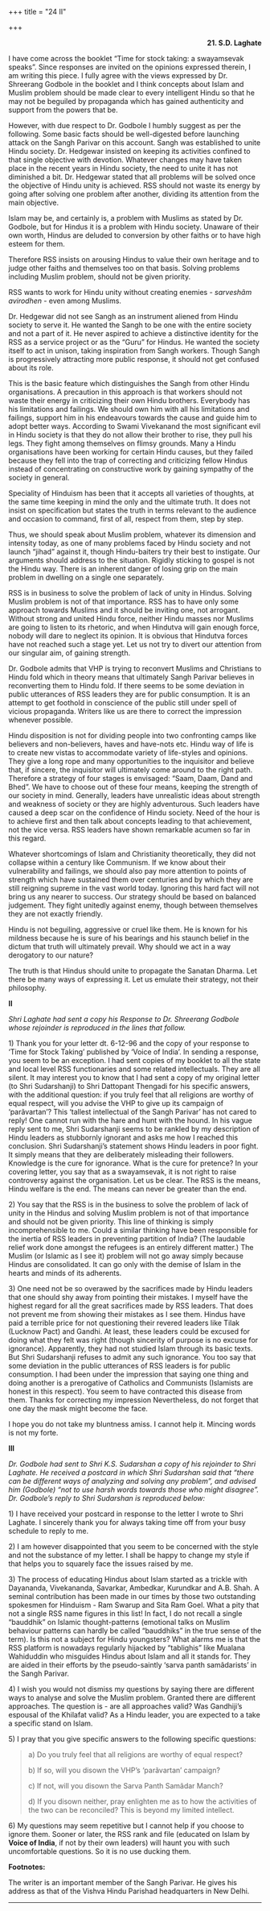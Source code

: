 +++
title = "24  II"

+++
<div align="right">

**21.  S.D. Laghate**

</div>

I have come across the booklet “Time for stock taking: a swayamsevak
speaks”. Since responses are invited on the opinions expressed therein,
I am writing this piece. I fully agree with the views expressed by Dr.
Shreerang Godbole in the booklet and I think concepts about Islam and
Muslim problem should be made clear to every intelligent Hindu so that
he may not be beguiled by propaganda which has gained authenticity and
support from the powers that be.

However, with due respect to Dr. Godbole I humbly suggest as per the
following. Some basic facts should be well-digested before launching
attack on the Sangh Parivar on this account. Sangh was established to
unite Hindu society. Dr. Hedgewar insisted on keeping its activities
confined to that single objective with devotion. Whatever changes may
have taken place in the recent years in Hindu society, the need to unite
it has not diminished a bit. Dr. Hedgewar stated that all problems will
be solved once the objective of Hindu unity is achieved. RSS should not
waste its energy by going after solving one problem after another,
dividing its attention from the main objective.

Islam may be, and certainly is, a problem with Muslims as stated by Dr.
Godbole, but for Hindus it is a problem with Hindu society. Unaware of
their own worth, Hindus are deluded to conversion by other faiths or to
have high esteem for them.

Therefore RSS insists on arousing Hindus to value their own heritage and
to judge other faiths and themselves too on that basis. Solving problems
including Muslim problem, should not be given priority.

RSS wants to work for Hindu unity without creating enemies - *sarveshãm
avirodhen* - even among Muslims.

Dr. Hedgewar did not see Sangh as an instrument aliened from Hindu
society to serve it. He wanted the Sangh to be one with the entire
society and not a part of it. He never aspired to achieve a distinctive
identity for the RSS as a service project or as the “Guru” for Hindus.
He wanted the society itself to act in unison, taking inspiration from
Sangh workers. Though Sangh is progressively attracting more public
response, it should not get confused about its role.

This is the basic feature which distinguishes the Sangh from other Hindu
organisations. A precaution in this approach is that workers should not
waste their energy in criticizing their own Hindu brothers. Everybody
has his limitations and failings. We should own him with all his
limitations and failings, support him in his endeavours towards the
cause and guide him to adopt better ways. According to Swami Vivekanand
the most significant evil in Hindu society is that they do not allow
their brother to rise, they pull his legs. They fight among themselves
on flimsy grounds. Many a Hindu organisations have been working for
certain Hindu causes, but they failed because they fell into the trap of
correcting and criticizing fellow Hindus instead of concentrating on
constructive work by gaining sympathy of the society in general.

Speciality of Hinduism has been that it accepts all varieties of
thoughts, at the same time keeping in mind the only and the ultimate
truth.  It does not insist on specification but states the truth in
terms relevant to the audience and occasion to command, first of all,
respect from them, step by step.

Thus, we should speak about Muslim problem, whatever its dimension and
intensity today, as one of many problems faced by Hindu society and not
launch “jihad” against it, though Hindu-baiters try their best to
instigate. Our arguments should address to the situation. Rigidly
sticking to gospel is not the Hindu way. There is an inherent danger of
losing grip on the main problem in dwelling on a single one separately.

RSS is in business to solve the problem of lack of unity in Hindus.
Solving Muslim problem is not of that importance. RSS has to have only
some approach towards Muslims and it should be inviting one, not
arrogant. Without strong and united Hindu force, neither Hindu masses
nor Muslims are going to listen to its rhetoric, and when Hindutva will
gain enough force, nobody will dare to neglect its opinion. It is
obvious that Hindutva forces have not reached such a stage yet. Let us
not try to divert our attention from our singular aim, of gaining
strength.

Dr. Godbole admits that VHP is trying to reconvert Muslims and
Christians to Hindu fold which in theory means that ultimately Sangh
Parivar believes in reconverting them to Hindu fold. If there seems to
be some deviation in public utterances of RSS leaders they are for
public consumption. It is an attempt to get foothold in conscience of
the public still under spell of vicious propaganda. Writers like us are
there to correct the impression whenever possible.

Hindu disposition is not for dividing people into two confronting camps
like believers and non-believers, haves and have-nots etc. Hindu way of
life is to create new vistas to accommodate variety of life-styles and
opinions. They give a long rope and many opportunities to the inquisitor
and believe that, if sincere, the inquisitor will ultimately come around
to the right path. Therefore a strategy of four stages is envisaged:
“Saam, Daam, Dand and Bhed”. We have to choose out of these four means,
keeping the strength of our society in mind. Generally, leaders have
unrealistic ideas about strength and weakness of society or they are
highly adventurous. Such leaders have caused a deep scar on the
confidence of Hindu society. Need of the hour is to achieve first and
then talk about concepts leading to that achievement, not the vice
versa. RSS leaders have shown remarkable acumen so far in this regard.

Whatever shortcomings of Islam and Christianity theoretically, they did
not collapse within a century like Communism. If we know about their
vulnerability and failings, we should also pay more attention to points
of strength which have sustained them over centuries and by which they
are still reigning supreme in the vast world today. Ignoring this hard
fact will not bring us any nearer to success. Our strategy should be
based on balanced judgement. They fight unitedly against enemy, though
between themselves they are not exactly friendly.

Hindu is not beguiling, aggressive or cruel like them. He is known for
his mildness because he is sure of his bearings and his staunch belief
in the dictum that truth will ultimately prevail. Why should we act in a
way derogatory to our nature?

The truth is that Hindus should unite to propagate the Sanatan Dharma.
Let there be many ways of expressing it. Let us emulate their strategy,
not their philosophy.  
 

**II**

*Shri Laghate had sent a copy his Response to Dr. Shreerang Godbole
whose rejoinder is reproduced in the lines that follow.*

1\) Thank you for your letter dt. 6-12-96 and the copy of your response
to ‘Time for Stock Taking’ published by ‘Voice of India’. In sending a
response, you seem to be an exception. I had sent copies of my booklet
to all the state and local level RSS functionaries and some related
intellectuals. They are all silent. It may interest you to know that I
had sent a copy of my original letter (to Shri Sudarshanji) to Shri
Dattopant Thengadi for his specific answers, with the additional
question: if you truly feel that all religions are worthy of equal
respect, will you advise the VHP to give up its campaign of
‘parãvartan’? This ‘tallest intellectual of the Sangh Parivar’ has not
cared to reply! One cannot run with the hare and hunt with the hound. In
his vague reply sent to me, Shri Sudarshanji seems to be rankled by my
description of Hindu leaders as stubbornly ignorant and asks me how I
reached this conclusion. Shri Sudarshanji’s statement shows Hindu
leaders in poor fight. It simply means that they are deliberately
misleading their followers. Knowledge is the cure for ignorance. What is
the cure for pretence? In your covering letter, you say that as a
swayamsevak, it is not right to raise controversy against the
organisation. Let us be clear. The RSS is the means, Hindu welfare is
the end. The means can never be greater than the end.

2\) You say that the RSS is in the business to solve the problem of lack
of unity in the Hindus and solving Muslim problem is not of that
importance and should not be given priority. This line of thinking is
simply incomprehensible to me. Could a similar thinking have been
responsible for the inertia of RSS leaders in preventing partition of
India? (The laudable relief work done amongst the refugees is an
entirely different matter.) The Muslim (or Islamic as I see it) problem
will not go away simply because Hindus are consolidated. It can go only
with the demise of Islam in the hearts and minds of its adherents.

3\) One need not be so overawed by the sacrifices made by Hindu leaders
that one should shy away from pointing their mistakes. I myself have the
highest regard for all the great sacrifices made by RSS leaders. That
does not prevent me from showing their mistakes as I see them. Hindus
have paid a terrible price for not questioning their revered leaders
like Tilak (Lucknow Pact) and Gandhi. At least, these leaders could be
excused for doing what they felt was right (though sincerity of purpose
is no excuse for ignorance). Apparently, they had not studied Islam
through its basic texts. But Shri Sudarshanji refuses to admit any such
ignorance. You too say that some deviation in the public utterances of
RSS leaders is for public consumption. I had been under the impression
that saying one thing and doing another is a prerogative of Catholics
and Communists (Islamists are honest in this respect). You seem to have
contracted this disease from them. Thanks for correcting my impression
Nevertheless, do not forget that one day the mask might become the face.

I hope you do not take my bluntness amiss. I cannot help it. Mincing
words is not my forte.  
 

**III**

*Dr. Godbole had sent to Shri K.S. Sudarshan a copy of his rejoinder to
Shri Laghate. He received a postcard in which Shri Sudarshan said that
“there can be different ways of analyzing and solving any problem”, and
advised him (Godbole) “not to use harsh words towards those who might
disagree”. Dr. Godbole’s reply to Shri Sudarshan is reproduced below:*

1\) I have received your postcard in response to the letter I wrote to
Shri Laghate. I sincerely thank you for always taking time off from your
busy schedule to reply to me.

2\) I am however disappointed that you seem to be concerned with the
style and not the substance of my letter. I shall be happy to change my
style if that helps you to squarely face the issues raised by me.

3\) The process of educating Hindus about Islam started as a trickle
with Dayananda, Vivekananda, Savarkar, Ambedkar, Kurundkar and A.B.
Shah. A seminal contribution has been made in our times by those two
outstanding spokesmen for Hinduism - Ram Swarup and Sita Ram Goel. What
a pity that not a single RSS name figures in this list! In fact, I do
not recall a single “bauddhik” on Islamic thought-patterns (emotional
talks on Muslim behaviour patterns can hardly be called “bauddhiks” in
the true sense of the term). Is this not a subject for Hindu youngsters?
What alarms me is that the RSS platform is nowadays regularly hijacked
by “tablighis” like Mualana Wahiduddin who misguides Hindus about Islam
and all it stands for. They are aided in their efforts by the
pseudo-saintly ‘sarva panth samãdarists’ in the Sangh Parivar.

4\) I wish you would not dismiss my questions by saying there are
different ways to analyse and solve the Muslim problem. Granted there
are different approaches. The question is - are all approaches valid?
Was Gandhiji’s espousal of the Khilafat valid? As a Hindu leader, you
are expected to a take a specific stand on Islam.

5\) I pray that you give specific answers to the following specific
questions:

> a\) Do you truly feel that all religions are worthy of equal respect?
>
> b\) If so, will you disown the VHP’s ‘parãvartan’ campaign?
>
> c\) If not, will you disown the Sarva Panth Samãdar Manch?
>
> d\) If you disown neither, pray enlighten me as to how the activities
> of the two can be reconciled? This is beyond my limited intellect.

6\) My questions may seem repetitive but I cannot help if you choose to
ignore them. Sooner or later, the RSS rank and file (educated on Islam
by **Voice of India**, if not by their own leaders) will haunt you with
such uncomfortable questions. So it is no use ducking them.  
 

**Footnotes:**

The writer is an important member of the Sangh Parivar. He gives his
address as that of the Vishva Hindu Parishad headquarters in New
Delhi.  
 

------------------------------------------------------------------------


